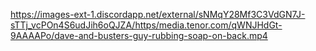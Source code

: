 https://images-ext-1.discordapp.net/external/sNMqY28Mf3C3VdGN7J-sTTj_vcPOn4S6udJih6oQJZA/https/media.tenor.com/qWNJHdGt-9AAAAPo/dave-and-busters-guy-rubbing-soap-on-back.mp4
